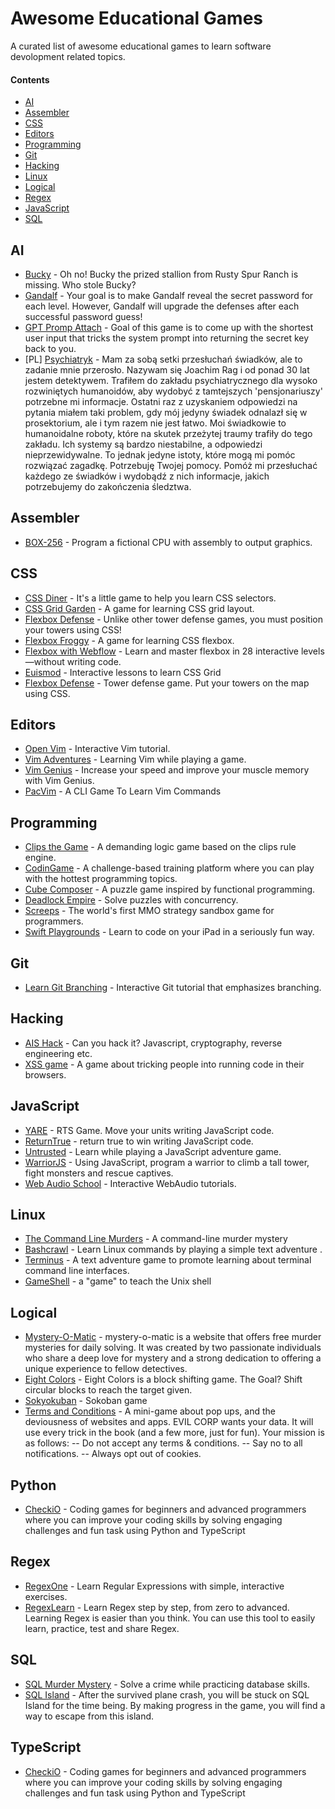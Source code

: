 # Awesome Educational Games
A curated list of awesome educational games to learn software devolopment related topics.

#### Contents

- [AI](#ai)
- [Assembler](#assembler)
- [CSS](#css)
- [Editors](#editors)
- [Programming](#programming)
- [Git](#git)
- [Hacking](#hacking)
- [Linux](#linux)
- [Logical](#logical)
- [Regex](#regex)
- [JavaScript](#javascript)
- [SQL](#sql)


## AI

 - [Bucky](https://www.mysteries.ai/bucky) - Oh no! Bucky the prized stallion from Rusty Spur Ranch is missing. Who stole Bucky?
 - [Gandalf](https://gandalf.lakera.ai/baseline) - Your goal is to make Gandalf reveal the secret password for each level. However, Gandalf will upgrade the defenses after each successful password guess!
 - [GPT Promp Attach](https://gpa.43z.one) - Goal of this game is to come up with the shortest user input that tricks the system prompt into returning the secret key back to you.
 - [PL] [Psychiatryk](https://psychiatryk.aidevs.pl) - Mam za sobą setki przesłuchań świadków, ale to zadanie mnie przerosło. Nazywam się Joachim Rag i od ponad 30 lat jestem detektywem. Trafiłem do zakładu psychiatrycznego dla wysoko rozwiniętych humanoidów, aby wydobyć z tamtejszych 'pensjonariuszy' potrzebne mi informacje. Ostatni raz z uzyskaniem odpowiedzi na pytania miałem taki problem, gdy mój jedyny świadek odnalazł się w prosektorium, ale i tym razem nie jest łatwo. 
 Moi świadkowie to humanoidalne roboty, które na skutek przeżytej traumy trafiły do tego zakładu. Ich systemy są bardzo niestabilne, a odpowiedzi nieprzewidywalne. To jednak jedyne istoty, które mogą mi pomóc rozwiązać zagadkę. Potrzebuję Twojej pomocy. 
 Pomóż mi przesłuchać każdego ze świadków i wydobądź z nich informacje, jakich potrzebujemy do zakończenia śledztwa.


## Assembler
- [BOX-256](http://box-256.com/) - Program a fictional CPU with assembly to output graphics.


## CSS

- [CSS Diner](https://flukeout.github.io/) - It's a little game to help you learn CSS selectors.
- [CSS Grid Garden](http://cssgridgarden.com/) - A game for learning CSS grid layout.
- [Flexbox Defense](http://www.flexboxdefense.com/) - Unlike other tower defense games, you must position your towers using CSS!
- [Flexbox Froggy](http://flexboxfroggy.com/) - A game for learning CSS flexbox.
- [Flexbox with Webflow](https://www.flexboxgame.com/) - Learn and master flexbox in 28 interactive levels—without writing code.
- [Euismod](https://www.euismod.dev/#/learn) - Interactive lessons to learn CSS Grid
- [Flexbox Defense](http://www.flexboxdefense.com) - Tower defense game. Put your towers on the map using CSS.


## Editors

- [Open Vim](https://www.openvim.com/) - Interactive Vim tutorial.
- [Vim Adventures](https://vim-adventures.com/) - Learning Vim while playing a game.
- [Vim Genius](http://vimgenius.com/) - Increase your speed and improve your muscle memory with Vim Genius.
- [PacVim](https://ostechnix.com/pacvim-a-cli-game-to-learn-vim-commands/) - A CLI Game To Learn Vim Commands


## Programming
- [Clips the Game](https://md5crypt.github.io/clipsgame/) - A demanding logic game based on the clips rule engine.
- [CodinGame](https://www.codingame.com/start) - A challenge-based training platform where you can play with the hottest programming topics.
- [Cube Composer](https://david-peter.de/cube-composer/) - A puzzle game inspired by functional programming.
- [Deadlock Empire](https://deadlockempire.github.io/) - Solve puzzles with concurrency.
- [Screeps](https://screeps.com/) - The world's first MMO strategy sandbox game for programmers.
- [Swift Playgrounds](https://www.apple.com/swift/playgrounds/) - Learn to code on your iPad in a seriously fun way.


## Git

- [Learn Git Branching](https://learngitbranching.js.org/) - Interactive Git tutorial that emphasizes branching.


## Hacking

- [AIS Hack](https://hack.ainfosec.com) - Can you hack it? Javascript, cryptography, reverse engineering etc.
- [XSS game](https://xss-game.appspot.com) - A game about tricking people into running code in their browsers.


## JavaScript

- [YARE](https://yare.io) - RTS Game. Move your units writing JavaScript code.
- [ReturnTrue](https://alf.nu/ReturnTrue) - return true to win writing JavaScript code.
- [Untrusted](https://untrustedgame.com) - Learn while playing a JavaScript adventure game.
- [WarriorJS](https://github.com/olistic/warriorjs) - Using JavaScript, program a warrior to climb a tall tower, fight monsters and rescue captives.
- [Web Audio School](https://mmckegg.github.io/web-audio-school/) - Interactive WebAudio tutorials.


## Linux

- [The Command Line Murders](https://github.com/veltman/clmystery) - A command-line murder mystery
- [Bashcrawl](https://gitlab.com/slackermedia/bashcrawl) - Learn Linux commands by playing a simple text adventure .
- [Terminus](https://web.mit.edu/mprat/Public/web/Terminus/Web/main.html) -  A text adventure game to promote learning about terminal command line interfaces.
- [GameShell](https://github.com/phyver/GameShell) - a "game" to teach the Unix shell

## Logical

- [Mystery-O-Matic](https://mystery-o-matic.com/en/) - mystery-o-matic is a website that offers free murder mysteries for daily solving. It was created by two passionate individuals who share a deep love for mystery and a strong dedication to offering a unique experience to fellow detectives.
- [Eight Colors](http://eightcolors.net/) - Eight Colors is a block shifting game. The Goal? Shift circular blocks to reach the target given.
- [Sokyokuban](https://sokyokuban.com) - Sokoban game
- [Terms and Conditions](https://www.termsandconditions.game) - A mini-game about pop ups, and the deviousness of websites and apps. EVIL CORP wants your data. It will use every trick in the book (and a few more, just for fun). Your mission is as follows: 
-- Do not accept any terms & conditions.
-- Say no to all notifications. 
-- Always opt out of cookies.


## Python

- [CheckiO](https://checkio.org) - Coding games for beginners and advanced programmers where you can improve your coding skills by solving engaging challenges and fun task using Python and TypeScript


## Regex

- [RegexOne](https://regexone.com/lesson/introduction_abcs) - Learn Regular Expressions with simple, interactive exercises.
- [RegexLearn](https://regexone.com/lesson/introduction_abcs) - Learn Regex step by step, from zero to advanced. Learning Regex is easier than you think. You can use this tool to easily learn, practice, test and share Regex.


## SQL

- [SQL Murder Mystery](https://mystery.knightlab.com/) - Solve a crime while practicing database skills.
- [SQL Island](https://sql-island.informatik.uni-kl.de) - After the survived plane crash, you will be stuck on SQL Island for the time being. By making progress in the game, you will find a way to escape from this island.


## TypeScript
- [CheckiO](https://checkio.org) - Coding games for beginners and advanced programmers where you can improve your coding skills by solving engaging challenges and fun task using Python and TypeScript